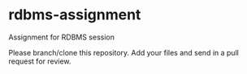 # rdbms-assignment
Assignment for RDBMS session

Please branch/clone this repository. Add your files and send in a pull request for review. 

